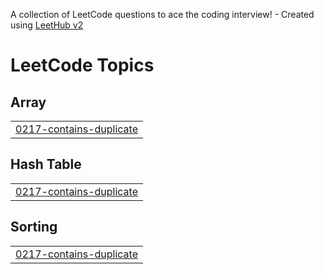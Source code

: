 A collection of LeetCode questions to ace the coding interview! - Created using [LeetHub v2](https://github.com/arunbhardwaj/LeetHub-2.0)
<!---LeetCode Topics Start-->
# LeetCode Topics
## Array
|  |
| ------- |
| [0217-contains-duplicate](https://github.com/avnisinngh/Leetcode-Python/tree/master/0217-contains-duplicate) |
## Hash Table
|  |
| ------- |
| [0217-contains-duplicate](https://github.com/avnisinngh/Leetcode-Python/tree/master/0217-contains-duplicate) |
## Sorting
|  |
| ------- |
| [0217-contains-duplicate](https://github.com/avnisinngh/Leetcode-Python/tree/master/0217-contains-duplicate) |
<!---LeetCode Topics End-->